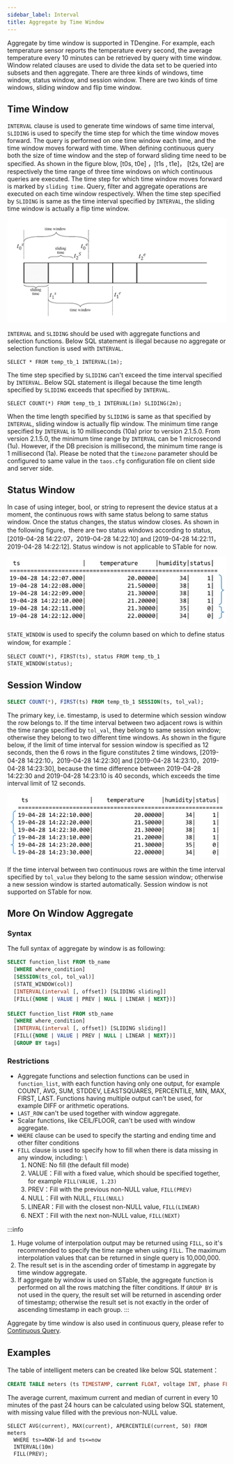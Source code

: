 ```yaml
---
sidebar_label: Interval
title: Aggregate by Time Window
---
```


Aggregate by time window is supported in TDengine. For example, each temperature sensor reports the temperature every second, the average temperature every 10 minutes can be retrieved by query with time window.
Window related clauses are used to divide the data set to be queried into subsets and then aggregate. There are three kinds of windows, time window, status window, and session window. There are two kinds of time windows, sliding window and flip time window.

## Time Window

`INTERVAL` clause is used to generate time windows of same time interval, `SLIDING` is used to specify the time step for which the time window moves forward. The query is performed on one time window each time, and the time window moves forward with time. When defining continuous query both the size of time window and the step of forward sliding time need to be specified. As shown in the figure blow, [t0s, t0e] ，[t1s , t1e]， [t2s, t2e] are respectively the time range of three time windows on which continuous queries are executed. The time step for which time window moves forward is marked by `sliding time`. Query, filter and aggregate operations are executed on each time window respectively. When the time step specified by `SLIDING` is same as the time interval specified by `INTERVAL`, the sliding time window is actually a flip time window.

![Time Window](./timewindow-1.webp)

`INTERVAL` and `SLIDING` should be used with aggregate functions and selection functions. Below SQL statement is illegal because no aggregate or selection function is used with `INTERVAL`.

```
SELECT * FROM temp_tb_1 INTERVAL(1m);
```

The time step specified by `SLIDING` can't exceed the time interval specified by `INTERVAL`. Below SQL statement is illegal because the time length specified by `SLIDING` exceeds that specified by `INTERVAL`.

```
SELECT COUNT(*) FROM temp_tb_1 INTERVAL(1m) SLIDING(2m);
```

When the time length specified by `SLIDING` is same as that specified by `INTERVAL`, sliding window is actually flip window. The minimum time range specified by `INTERVAL` is 10 milliseconds (10a) prior to version 2.1.5.0. From version 2.1.5.0, the minimum time range by `INTERVAL` can be 1 microsecond (1u). However, if the DB precision is millisecond, the minimum time range is 1 millisecond (1a). Please be noted that the `timezone` parameter should be configured to same value in the `taos.cfg` configuration file on client side and server side.

## Status Window

In case of using integer, bool, or string to represent the device status at a moment, the continuous rows with same status belong to same status window. Once the status changes, the status window closes. As shown in the following figure，there are two status windows according to status, [2019-04-28 14:22:07，2019-04-28 14:22:10] and [2019-04-28 14:22:11，2019-04-28 14:22:12]. Status window is not applicable to STable for now.

![Status Window](./timewindow-3.webp)

`STATE_WINDOW` is used to specify the column based on which to define status window, for example：

```
SELECT COUNT(*), FIRST(ts), status FROM temp_tb_1 STATE_WINDOW(status);
```

## Session Window

```sql
SELECT COUNT(*), FIRST(ts) FROM temp_tb_1 SESSION(ts, tol_val);
```

The primary key, i.e. timestamp, is used to determine which session window the row belongs to. If the time interval between two adjacent rows is within the time range specified by `tol_val`, they belong to same session window; otherwise they belong to two different time windows. As shown in the figure below, if the limit of time interval for session window is specified as 12 seconds, then the 6 rows in the figure constitutes 2 time windows, [2019-04-28 14:22:10，2019-04-28 14:22:30] and [2019-04-28 14:23:10，2019-04-28 14:23:30], because the time difference between 2019-04-28 14:22:30 and 2019-04-28 14:23:10 is 40 seconds, which exceeds the time interval limit of 12 seconds.

![Session Window](./timewindow-2.webp)

If the time interval between two continuous rows are within the time interval specified by `tol_value` they belong to the same session window; otherwise a new session window is started automatically. Session window is not supported on STable for now.

## More On Window Aggregate

### Syntax

The full syntax of aggregate by window is as following:

```sql
SELECT function_list FROM tb_name
  [WHERE where_condition]
  [SESSION(ts_col, tol_val)]
  [STATE_WINDOW(col)]
  [INTERVAL(interval [, offset]) [SLIDING sliding]]
  [FILL({NONE | VALUE | PREV | NULL | LINEAR | NEXT})]

SELECT function_list FROM stb_name
  [WHERE where_condition]
  [INTERVAL(interval [, offset]) [SLIDING sliding]]
  [FILL({NONE | VALUE | PREV | NULL | LINEAR | NEXT})]
  [GROUP BY tags]
```

### Restrictions

- Aggregate functions and selection functions can be used in `function_list`, with each function having only one output, for example COUNT, AVG, SUM, STDDEV, LEASTSQUARES, PERCENTILE, MIN, MAX, FIRST, LAST. Functions having multiple output can't be used, for example DIFF or arithmetic operations.
- `LAST_ROW` can't be used together with window aggregate.
- Scalar functions, like CEIL/FLOOR, can't be used with window aggregate.
- `WHERE` clause can be used to specify the starting and ending time and other filter conditions
- `FILL` clause is used to specify how to fill when there is data missing in any window, including: \
  1. NONE: No fill (the default fill mode)
  2. VALUE：Fill with a fixed value, which should be specified together, for example `FILL(VALUE, 1.23)`
  3. PREV：Fill with the previous non-NULL value, `FILL(PREV)`
  4. NULL：Fill with NULL, `FILL(NULL)`
  5. LINEAR：Fill with the closest non-NULL value, `FILL(LINEAR)`
  6. NEXT：Fill with the next non-NULL value, `FILL(NEXT)`

:::info

1. Huge volume of interpolation output may be returned using `FILL`, so it's recommended to specify the time range when using `FILL`. The maximum interpolation values that can be returned in single query is 10,000,000.
2. The result set is in the ascending order of timestamp in aggregate by time window aggregate.
3. If aggregate by window is used on STable, the aggregate function is performed on all the rows matching the filter conditions. If `GROUP BY` is not used in the query, the result set will be returned in ascending order of timestamp; otherwise the result set is not exactly in the order of ascending timestamp in each group.
   :::

Aggregate by time window is also used in continuous query, please refer to [Continuous Query](/develop/continuous-query).

## Examples

The table of intelligent meters can be created like below SQL statement：

```sql
CREATE TABLE meters (ts TIMESTAMP, current FLOAT, voltage INT, phase FLOAT) TAGS (location BINARY(64), groupId INT);
```

The average current, maximum current and median of current in every 10 minutes of the past 24 hours can be calculated using below SQL statement, with missing value filled with the previous non-NULL value.

```
SELECT AVG(current), MAX(current), APERCENTILE(current, 50) FROM meters
  WHERE ts>=NOW-1d and ts<=now
  INTERVAL(10m)
  FILL(PREV);
```
